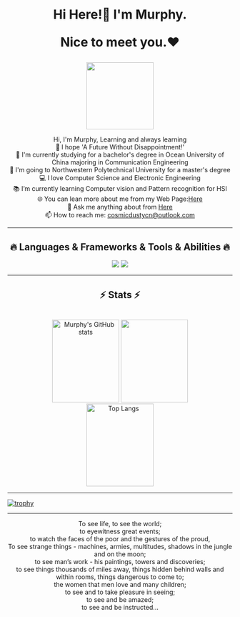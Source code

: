 <h1 align="center">
  <p>Hi Here!👋 I'm Murphy.</p>
  <p>Nice to meet you.❤</p>  
</h1>


<div align=center>
    <img src="https://murhyimgur.oss-cn-beijing.aliyuncs.com/website/aboutavatar.png" width="150px"/>
    </br>

  <p></p>
</div>

<p align="center">
  Hi, I'm Murphy, Learning and always learning
  <br>
  💫 I hope 'A Future Without Disappointment!'
  <br>
  🔬 I'm currently studying for a bachelor's degree in Ocean University of China majoring in Communication Engineering
  <br>
  🔬 I'm going to Northwestern Polytechnical University for a master's degree
  <br>
  💻 I love Computer Science and Electronic Engineering
  <br>
  📚 I’m currently learning Computer vision and Pattern recognition for HSI
  <br>
  🌐 You can lean more about me from my Web Page:<a href="[https://github.com/murphyhoucn/murphyhoucn/issues](https://cosmicdusty.cc/)" title="cosmicdusty">Here</a>
  <br>
  💬 Ask me anything about from <a href="https://github.com/murphyhoucn/murphyhoucn/issues" title="Issues">Here</a>
  <br>
  📫 How to reach me: <a href="mailto: cosmicdustycn@outlook.com">cosmicdustycn@outlook.com</a>
</p>

<hr>
<h2 align="center">🔥 Languages & Frameworks & Tools & Abilities 🔥</h2>
<div align="center"> 
  <img src="https://skillicons.dev/icons?i=bash,docker,git,linux,md,c,cpp,py,matlab,arduino">
  <img src="https://skillicons.dev/icons?i=github,stackoverflow,visualstudio,vscode">
</div>

<hr>

<h2 align="center">⚡ Stats ⚡</h2>
<br>
<div align="center"> 
  <img src="https://github-readme-stats-one-bice.vercel.app/api?username=murphyhoucn&count_private=true&theme=react&show_icons=true&include_all_commits=true&role=OWNER,ORGANIZATION_MEMBER,COLLABORATOR" alt="Murphy's GitHub stats" height="185px" width="150px" /> 
  <img src="https://github-readme-streak-stats.herokuapp.com/?user=murphyhoucn&theme=react" height="185px" width="150px" /> 
  </br>
  <img src="https://github-readme-stats-one-bice.vercel.app/api/top-langs/?username=murphyhoucn&layout=compact&langs_count=8&theme=react&role=OWNER,ORGANIZATION_MEMBER" alt="Top Langs" height="185px" width="150px" />
</div>

---

<div align="center"> 

</div>

[![trophy](https://github-profile-trophy.vercel.app/?username=murphyhoucn&theme=onedark)](https://github.com/ryo-ma/github-profile-trophy)

---
<div align=center>
    To see life, to see the world;</br>
    to eyewitness great events;</br>
    to watch the faces of the poor and the gestures of the proud,</br>
    To see strange things - machines, armies, multitudes, shadows in the jungle and on the moon;</br>
    to see man’s work - his paintings, towers and discoveries;</br>
    to see things thousands of miles away, things hidden behind walls and within rooms, things dangerous to come to;</br>
    the women that men love and many children;</br>
    to see and to take pleasure in seeing;</br>
    to see and be amazed;</br>
    to see and be instructed…</br>
    <p>
</div>
